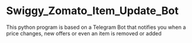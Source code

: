 # Swiggy_Zomato_Item_Update_Bot
This python program is based on a Telegram Bot that notifies you when a price changes, new offers or even an item is removed or added
